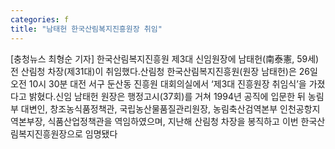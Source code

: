 ```yaml
---
categories: f
title: "남태헌 한국산림복지진흥원장 취임"
---
```

[충청뉴스 최형순 기자] 한국산림복지진흥원 제3대 신임원장에 남태헌(南泰憲, 59세) 전 산림청 차장(제31대)이 취임했다.산림청 한국산림복지진흥원(원장 남태헌)은 26일 오전 10시 30분 대전 서구 둔산동 진흥원 대회의실에서 ‘제3대 진흥원장 취임식’을 가졌다고 밝혔다.신임 남태헌 원장은 행정고시(37회)를 거쳐 1994년 공직에 입문한 뒤 농림부 대변인, 창조농식품정책관, 국립농산물품질관리원장, 농림축산검역본부 인천공항지역본부장, 식품산업정책관을 역임하였으며, 지난해 산림청 차장을 봉직하고 이번 한국산림복지진흥원장으로 임명됐다